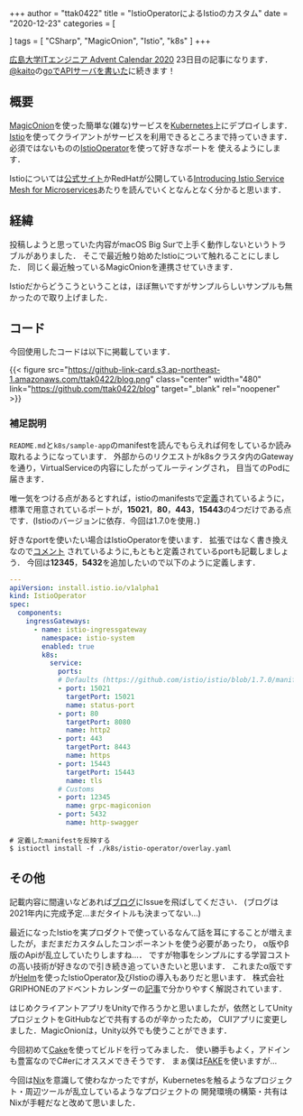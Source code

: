 +++
author = "ttak0422"
title = "IstioOperatorによるIstioのカスタム"
date = "2020-12-23"
categories = [
    
]
tags = [
  "CSharp",
  "MagicOnion",
  "Istio",
  "k8s"
]
+++

[広島大学ITエンジニア Advent Calendar 2020](https://adventar.org/calendars/5209) 23日目の記事になります．
[@kaito](https://twitter.com/kaito_tateyama)の[goでAPIサーバを書いた](https://www.blog.uta8a.net/posts/2020-12-20-gowiki/)に続きます！

<!--more-->

## 概要

[MagicOnion](https://github.com/Cysharp/MagicOnion)を使った簡単な(雑な)サービスを[Kubernetes](https://kubernetes.io/)上にデプロイします．
[Istio](https://github.com/istio/istio)を使ってクライアントがサービスを利用できるところまで持っていきます．
必須ではないものの[IstioOperator](https://istio.io/latest/docs/reference/config/istio.operator.v1alpha1)を使って好きなポートを
使えるようにします．

Istioについては[公式サイト](https://istio.io/)かRedHatが公開している[Introducing Istio Service Mesh for Microservices](https://developers.redhat.com/books/introducing-istio-service-mesh-microservices/old)あたりを読んでいくとなんとなく分かると思います．

## 経緯

投稿しようと思っていた内容がmacOS Big Surで上手く動作しないというトラブルがありました．
そこで最近触り始めたIstioについて触れることにしました．
同じく最近触っているMagicOnionを連携させていきます．

Istioだからどうこうということは，ほぼ無いですがサンプルらしいサンプルも無かったので取り上げました．

## コード

今回使用したコードは以下に掲載しています．

{{< figure src="https://github-link-card.s3.ap-northeast-1.amazonaws.com/ttak0422/blog.png"  class="center" width="480" link="https://github.com/ttak0422/blog" target="_blank" rel="noopener" >}}

### 補足説明

`README.md`と`k8s/sample-app`のmanifestを読んでもらえれば何をしているか読み取れるようになっています．
外部からのリクエストがk8sクラスタ内のGatewayを通り，VirtualServiceの内容にしたがってルーティングされ，
目当てのPodに届きます．

唯一気をつける点があるとすれば，istioのmanifestsで[定義](https://github.com/istio/istio/blob/1.7.0/manifests/charts/gateways/istio-ingress/values.yaml#L10-L27)されているように，標準で用意されているポートが，**15021**，**80**，**443**，**15443**の4つだけである点です．(Istioのバージョンに依存．今回は1.7.0を使用．)

好きなportを使いたい場合はIstioOperatorを使います．
拡張ではなく書き換えなので[コメント](https://github.com/istio/istio/blob/1.7.0/manifests/charts/gateways/istio-ingress/values.yaml#L11)
されているように,もともと定義されているportも記載しましょう．
今回は**12345**，**5432**を追加したいので以下のように定義します．

```yaml
---
apiVersion: install.istio.io/v1alpha1
kind: IstioOperator
spec:
  components:
    ingressGateways:
      - name: istio-ingressgateway
        namespace: istio-system
        enabled: true
        k8s:
          service:
            ports:
            # Defaults (https://github.com/istio/istio/blob/1.7.0/manifests/charts/gateways/istio-ingress/values.yaml)
            - port: 15021
              targetPort: 15021
              name: status-port
            - port: 80
              targetPort: 8080
              name: http2
            - port: 443
              targetPort: 8443
              name: https
            - port: 15443
              targetPort: 15443
              name: tls
            # Customs
            - port: 12345
              name: grpc-magiconion
            - port: 5432
              name: http-swagger
```

```
# 定義したmanifestを反映する
$ istioctl install -f ./k8s/istio-operator/overlay.yaml
```


## その他

記載内容に間違いなどあれば[ブログ](https://github.com/ttak0422/blog)にIssueを飛ばしてください．
(ブログは2021年内に完成予定...まだタイトルも決まってない...)

最近になったIstioを実プロダクトで使っているなんて話を耳にすることが増えましたが，まだまだカスタムしたコンポーネントを使う必要があったり，
α版やβ版のApiが乱立していたりしますね...．
ですが物事をシンプルにする学習コストの高い技術が好きなので引き続き追っていきたいと思います．
これまたα版ですが[Helm](https://helm.sh/ja/)を使ったIstioOperator及びIstioの導入もありだと思います．
株式会社GRIPHONEのアドベントカレンダーの[記事](https://tech.griphone.co.jp/2020/12/12/istio-operator-101/)で分かりやすく解説されています．

はじめクライアントアプリをUnityで作ろうかと思いましたが，依然としてUnityプロジェクトをGitHubなどで共有するのが辛かったため，
CUIアプリに変更しました．MagicOnionは，Unity以外でも使うことができます．

今回初めて[Cake](https://cakebuild.net/)を使ってビルドを行ってみました．
使い勝手もよく，アドインも豊富なのでC#erにオススメできそうです．
まぁ僕は[FAKE](https://fake.build/)を使いますが...

今回は[Nix](https://nixos.org/)を意識して使わなかったですが，Kubernetesを触るようなプロジェクト・周辺ツールが乱立しているようなプロジェクトの
開発環境の構築・共有はNixが手軽だなと改めて思いました．